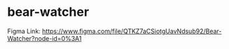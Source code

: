# bear-watcher
Figma Link: https://www.figma.com/file/QTKZ7aCSiotgUavNdsub92/Bear-Watcher?node-id=0%3A1